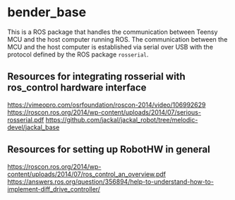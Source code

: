 # bender_base
This is a ROS package that handles the communication between Teensy MCU and the host computer
running ROS. The communication between the MCU and the host computer is established 
via serial over USB with the protocol defined by the ROS package `rosserial`.


## Resources for integrating rosserial with ros_control hardware interface
https://vimeopro.com/osrfoundation/roscon-2014/video/106992629
https://roscon.ros.org/2014/wp-content/uploads/2014/07/serious-rosserial.pdf
https://github.com/jackal/jackal_robot/tree/melodic-devel/jackal_base


## Resources for setting up RobotHW in general
https://roscon.ros.org/2014/wp-content/uploads/2014/07/ros_control_an_overview.pdf
https://answers.ros.org/question/356894/help-to-understand-how-to-implement-diff_drive_controller/
